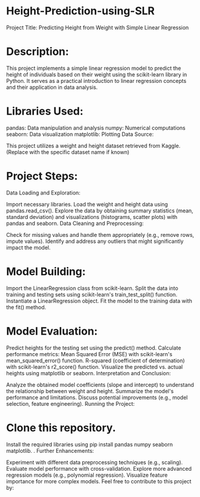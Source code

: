 # Height-Prediction-using-SLR

Project Title: Predicting Height from Weight with Simple Linear Regression

# Description:

This project implements a simple linear regression model to predict the height of individuals based on their weight using the scikit-learn library in Python. It serves as a practical introduction to linear regression concepts and their application in data analysis.

# Libraries Used:

pandas: Data manipulation and analysis
numpy: Numerical computations
seaborn: Data visualization
matplotlib: Plotting
Data Source:

This project utilizes a weight and height dataset retrieved from Kaggle. (Replace with the specific dataset name if known)

# Project Steps:

Data Loading and Exploration:

Import necessary libraries.
Load the weight and height data using pandas.read_csv().
Explore the data by obtaining summary statistics (mean, standard deviation) and visualizations (histograms, scatter plots) with pandas and seaborn.
Data Cleaning and Preprocessing:

Check for missing values and handle them appropriately (e.g., remove rows, impute values).
Identify and address any outliers that might significantly impact the model.

# Model Building:

Import the LinearRegression class from scikit-learn.
Split the data into training and testing sets using scikit-learn's train_test_split() function.
Instantiate a LinearRegression object.
Fit the model to the training data with the fit() method.

# Model Evaluation:

Predict heights for the testing set using the predict() method.
Calculate performance metrics:
Mean Squared Error (MSE) with scikit-learn's mean_squared_error() function.
R-squared (coefficient of determination) with scikit-learn's r2_score() function.
Visualize the predicted vs. actual heights using matplotlib or seaborn.
Interpretation and Conclusion:

Analyze the obtained model coefficients (slope and intercept) to understand the relationship between weight and height.
Summarize the model's performance and limitations.
Discuss potential improvements (e.g., model selection, feature engineering).
Running the Project:

# Clone this repository.
Install the required libraries using pip install pandas numpy seaborn matplotlib.
.
Further Enhancements:

Experiment with different data preprocessing techniques (e.g., scaling).
Evaluate model performance with cross-validation.
Explore more advanced regression models (e.g., polynomial regression).
Visualize feature importance for more complex models.
Feel free to contribute to this project by:
